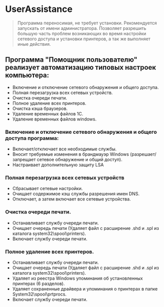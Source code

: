 # UserAssistance
> Программа переносимая, не требует установки. Рекомендуется запускать от имени администратора. Позволяет разрешить большую часть проблем возникающих во время настройки сетевого доступа и установки принтеров, а так же выполняет иные действия.  
## Программа "Помощник пользователю" реализует автоматизацию типовых настроек компьютера:
* Включение и отключение сетевого обнаружения и общего доступа.
* Полная перезагрузка всех сетевых устройств.
* Очистка очереди печати.
* Полное удаление всех принтеров.
* Очистка кэша браузеров.
* Удаление временных файлов 1С.
* Удаление временных файлов windows.
  
### Включение и отключение сетевого обнаружения и общего доступа программа:
* Включает/отключает все необходимые службы. 
* Вносит требуемые изменения в брандмауэр Windows (разрешает/запрещает сетевое обнаружение и общий доступ).
* Настраивает дополнительную защиту LSA
  
### Полная перезагрузка всех сетевых устройств
* Сбрасывает сетевые настройки.
* Очищает содержимое кэш службы разрешения имен DNS.
* Отключает, а затем включает все сетевые устройства.

### Очистка очереди печати.
* Останавливает службу очереди печати.
* Очищает очередь печати (Удаляет файл с расширение .shd и .spl из каталога system32\spool\printers\).
* Включает службу очереди печати.

### Полное удаление всех принтеров.
* Останавливает службу очереди печати.
* Очищает очередь печати (Удаляет файл с расширение .shd и .spl из каталога system32\spool\printers\).
* Удаляет из реестра Windows упоминания об установленных принтерах (6 разделов).
* Удаляет сохраненные драйвера и упоминания о принтерах в папке System32\spool\prtprocs\.
* Включает службу очереди печати.


 
